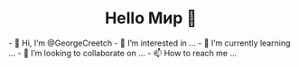 <h1 align="center">Hello Мир 👋</h1>
- 👋 Hi, I’m @GeorgeCreetch
- 👀 I’m interested in ...
- 🌱 I’m currently learning ...
- 💞️ I’m looking to collaborate on ...
- 📫 How to reach me ...

<!---
GeorgeCreetch/GeorgeCreetch is a ✨ special ✨ repository because its `README.md` (this file) appears on your GitHub profile.
You can click the Preview link to take a look at your changes.
--->
